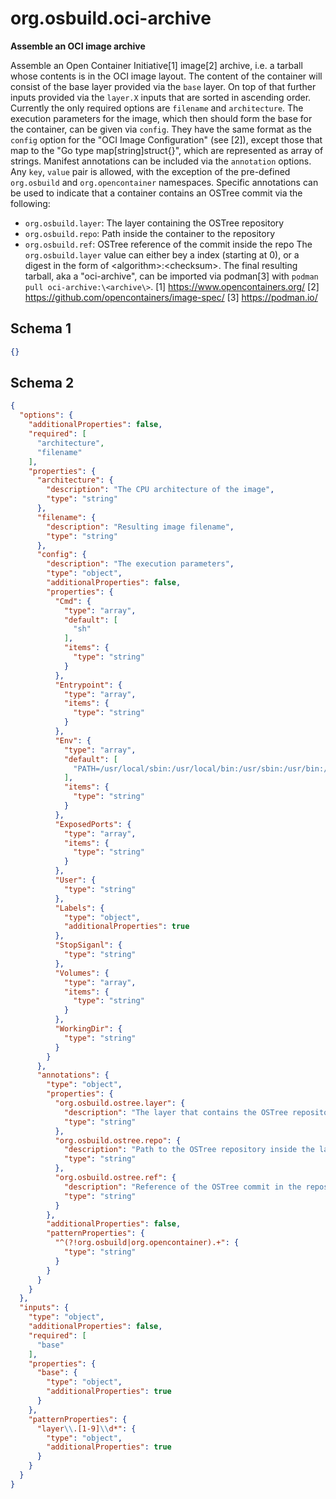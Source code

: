 
# org.osbuild.oci-archive

**Assemble an OCI image archive**

Assemble an Open Container Initiative[1] image[2] archive, i.e. a
tarball whose contents is in the OCI image layout.
The content of the container will consist of the base layer provided
via the `base` layer. On top of that further inputs provided via the
`layer.X` inputs that are sorted in ascending order.
Currently the only required options are `filename` and `architecture`.
The execution parameters for the image, which then should form the base
for the container, can be given via `config`. They have the same format
as the `config` option for the "OCI Image Configuration" (see [2]),
except those that map to the "Go type map[string]struct{}", which are
represented as array of strings.
Manifest annotations can be included via the `annotation` options. Any
`key`, `value` pair is allowed, with the exception of the pre-defined
`org.osbuild` and `org.opencontainer` namespaces.
Specific annotations can be used to indicate that a container contains
an OSTree commit via the following:
  - `org.osbuild.layer`: The layer containing the OSTree repository
  - `org.osbuild.repo`: Path inside the container to the repository
  - `org.osbuild.ref`: OSTree reference of the commit inside the repo
The `org.osbuild.layer` value can either bey a index (starting at 0),
or a digest in the form of \<algorithm\>:\<checksum\>.
The final resulting tarball, aka a "oci-archive", can be imported via
podman[3] with `podman pull oci-archive:\<archive\>`.
[1] https://www.opencontainers.org/
[2] https://github.com/opencontainers/image-spec/
[3] https://podman.io/

## Schema 1

```json
{}
```

## Schema 2

```json
{
  "options": {
    "additionalProperties": false,
    "required": [
      "architecture",
      "filename"
    ],
    "properties": {
      "architecture": {
        "description": "The CPU architecture of the image",
        "type": "string"
      },
      "filename": {
        "description": "Resulting image filename",
        "type": "string"
      },
      "config": {
        "description": "The execution parameters",
        "type": "object",
        "additionalProperties": false,
        "properties": {
          "Cmd": {
            "type": "array",
            "default": [
              "sh"
            ],
            "items": {
              "type": "string"
            }
          },
          "Entrypoint": {
            "type": "array",
            "items": {
              "type": "string"
            }
          },
          "Env": {
            "type": "array",
            "default": [
              "PATH=/usr/local/sbin:/usr/local/bin:/usr/sbin:/usr/bin:/sbin:/bin"
            ],
            "items": {
              "type": "string"
            }
          },
          "ExposedPorts": {
            "type": "array",
            "items": {
              "type": "string"
            }
          },
          "User": {
            "type": "string"
          },
          "Labels": {
            "type": "object",
            "additionalProperties": true
          },
          "StopSiganl": {
            "type": "string"
          },
          "Volumes": {
            "type": "array",
            "items": {
              "type": "string"
            }
          },
          "WorkingDir": {
            "type": "string"
          }
        }
      },
      "annotations": {
        "type": "object",
        "properties": {
          "org.osbuild.ostree.layer": {
            "description": "The layer that contains the OSTree repository",
            "type": "string"
          },
          "org.osbuild.ostree.repo": {
            "description": "Path to the OSTree repository inside the layer",
            "type": "string"
          },
          "org.osbuild.ostree.ref": {
            "description": "Reference of the OSTree commit in the repository",
            "type": "string"
          }
        },
        "additionalProperties": false,
        "patternProperties": {
          "^(?!org.osbuild|org.opencontainer).+": {
            "type": "string"
          }
        }
      }
    }
  },
  "inputs": {
    "type": "object",
    "additionalProperties": false,
    "required": [
      "base"
    ],
    "properties": {
      "base": {
        "type": "object",
        "additionalProperties": true
      }
    },
    "patternProperties": {
      "layer\\.[1-9]\\d*": {
        "type": "object",
        "additionalProperties": true
      }
    }
  }
}
```
